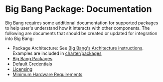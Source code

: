# Big Bang Package: Documentation

Big Bang requires some additional documentation for supported packages to help user's understand how it interacts with other components.  The following are documents that should be created or updated for integration into Big Bang:

- Package Architecture: See [Big Bang's Architecture instructions](../../../charter/packages/ref-package/Architecture.md).  Examples are included in [charter/packages](../../../charter/packages)
- [Big Bang Packages](../../../charter/BigBangPackages.md)
- [Default Credentials](../../guides/using_bigbang/default_credentials.md)
- [Licensing](../../understanding-bigbang/licensing_expectations.md)
- [Minimum Hardware Requirements](../../guides/prerequisites/minimum_hardware_requirements.md)
